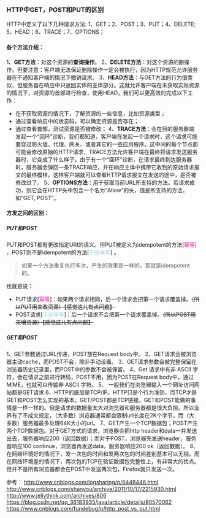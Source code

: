 ### HTTP中GET，POST和PUT的区别

HTTP中定义了以下几种请求方法:
1、GET；2、POST；3、PUT；4、DELETE; 5、HEAD；6、TRACE；7、OPTIONS；



#### 各个方法介绍：
1、**GET方法**：对这个资源的**查询操作**。
2、**DELETE方法**：对这个资源的删操作。但要注意：客户端无法保证删除操作一定会被执行，因为HTTP规范允许服务器在不通知客户端的情况下撤销请求。
3、**HEAD方法**：与GET方法的行为很类似，但服务器在响应中只返回实体的主体部分。这就允许客户端在未获取实际资源的情况下，对资源的首部进行检查，使用HEAD，我们可以更高效的完成以下工作：
- 在不获取资源的情况下，了解资源的一些信息，比如资源类型；
- 通过查看响应中的状态码，可以确定资源是否存在；
- 通过查看首部，测试资源是否被修改；
4、**TRACE方法**：会在目的服务器端发起一个“回环”诊断，我们都知道，客户端在发起一个请求时，这个请求可能要穿过防火墙、代理、网关、或者其它的一些应用程序。这中间的每个节点都可能会修改原始的HTTP请求，TRACE方法允许客户端在最终将请求发送服务器时，它变成了什么样子。由于有一个“回环”诊断，在请求最终到达服务器时，服务器会弹回一条TRACE响应，并在响应主体中携带它收到的原始请求报文的最终模样。这样客户端就可以查看HTTP请求报文在发送的途中，是否被修改过了。
5、**OPTIONS方法**：用于获取当前URL所支持的方法。若请求成功，则它会在HTTP头中包含一个名为“Allow”的头，值是所支持的方法，如“GET, POST”。



#### 方发之间的区别：
##### PUT和POST
PUT和POST都有更改指定URI的语义。但PUT被定义为idempotent的方法[<font color = "deeppink">幂等</font>] ，POST则不是idempotent的方法[<font color = "lightblue">不是幂等</font>] 。
> 如果一个方法重复执行多次，产生的效果是一样的，那就是idempotent的。

也就是说：
- PUT请求[<font color = "deeppink">幂等</font>]：如果两个请求相同，后一个请求会把第一个请求覆盖掉。~~（所以PUT用来改资源）【感觉这儿有点问题】~~
- POST请求[<font color = "lightblue">不是幂等</font>]：后一个请求不会把第一个请求覆盖掉。~~（所以POST用来增资源）【感觉这儿有点问题】~~

##### GET和POST
1、GET参数通过URL传递，POST放在Request body中。
2、GET请求会被浏览器主动cache，而POST不会，除非手动设置。
3、GET请求参数会被完整保留在浏览器历史记录里，而POST中的参数不会被保留。
4、Get 请求中有非 ASCII 字符，会在请求之前进行转码，POST不用，因为POST在Request body中，通过 MIME，也就可以传输非 ASCII 字符。
5、 一般我们在浏览器输入一个网址访问网站都是GET请求
6、HTTP的底层是TCP/IP。HTTP只是个行为准则，而TCP才是GET和POST怎么实现的基本。GET/POST都是TCP链接。GET和POST能做的事情是一样一样的。但是请求的数据量太大对浏览器和服务器都是很大负担。所以业界有了不成文规定，（大多数）浏览器通常都会限制url长度在2K个字节，而（大多数）服务器最多处理64K大小的url。
7、GET产生一个TCP数据包；POST产生两个TCP数据包。对于GET方式的请求，浏览器会把http header和data一并发送出去，服务器响应200（返回数据）；而对于POST，浏览器先发送header，服务器响应100 continue，浏览器再发送data，服务器响应200 ok（返回数据）。
8、在网络环境好的情况下，发一次包的时间和发两次包的时间差别基本可以无视。而在网络环境差的情况下，两次包的TCP在验证数据包完整性上，有非常大的优点。但并不是所有浏览器都会在POST中发送两次包，Firefox就只发送一次。

 

参考：
http://www.cnblogs.com/logsharing/p/8448446.html
http://www.cnblogs.com/shanyou/archive/2011/10/17/2215930.html
http://www.jellythink.com/archives/806
https://blog.csdn.net/qq_36183935/java/article/details/80570062
https://www.cnblogs.com/fundebug/p/http_post_vs_put.html
